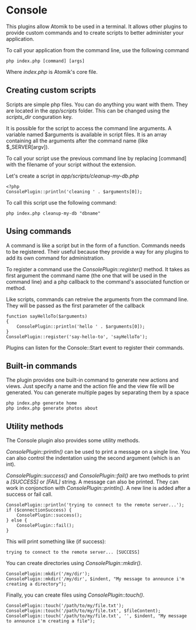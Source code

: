 
# Console

This plugins allow Atomik to be used in a terminal. It allows other plugins to provide
custom commands and to create scripts to better administer your application.

To call your application from the command line, use the following command

	php index.php [command] [args]

Where *index.php* is Atomik's core file.

## Creating custom scripts

Scripts are simple php files. You can do anything you want with them. They are located
in the *app/scripts* folder. This can be changed using the *scripts\_dir*
conguration key.

It is possible for the script to access the command line arguments. A variable named $arguments
is available in script files. It is an array containing all the arguments after the command name (like $\_SERVER[argv]).

To call your script use the previous command line by replacing [command] with the filename of your
script without the extension.

Let's create a script in *app/scripts/cleanup-my-db.php*

    <?php
    ConsolePlugin::println('cleaning ' . $arguments[0]);

To call this script use the following command:

    php index.php cleanup-my-db "dbname"

## Using commands

A command is like a script but in the form of a function. Commands needs to be registered.
Their useful because they provide a way for any plugins to add its own command for administration.

To register a command use the *ConsolePlugin::register()* method. It takes
as first argument the command name (the one that will be used in the command line) and a php
callback to the command's associated function or method.

Like scripts, commands can retreive the arguments from the command line. They will be passed as the first
parameter of the callback

    function sayHelloTo($arguments)
    {
	    ConsolePlugin::println('hello ' . $arguments[0]);
    }
    ConsolePlugin::register('say-hello-to', 'sayHelloTo');

Plugins can listen for the Console::Start event to register their commands.

## Built-in commands

The plugin provides one built-in command to generate new actions and views. 
Just specify a name and the action file and the view file will be generated. 
You can generate multiple pages by separating them by a space

    php index.php generate home
    php index.php generate photos about

## Utility methods

The Console plugin also provides some utility methods.

*ConsolePlugin::println()* can be used to print a message on a single line.
You can also control the indentation using the second argument (which is an int).

*ConsolePlugin::success()* and *ConsolePlugin::fail()* are
two methods to print a *[SUCCESS]* or *[FAIL]* string. A message can also be
printed. They can work in conjonction with *ConsolePlugin::println()*. A new line
is added after a success or fail call.

    ConsolePlugin::println('trying to connect to the remote server...');
    if ($connectionSuccess) {
	    ConsolePlugin::success();
    } else {
	    ConsolePlugin::fail();
    }

This will print something like (if success):

    trying to connect to the remote server... [SUCCESS]
			
You can create directories using *ConsolePlugin::mkdir()*.

    ConsolePlugin::mkdir('/my/dir');
    ConsolePlugin::mkdir('/my/dir', $indent, "My message to announce i'm creating a directory");

Finally, you can create files using *ConsolePlugin::touch()*.

    ConsolePlugin::touch('/path/to/my/file.txt');
    ConsolePlugin::touch('/path/to/my/file.txt', $fileContent);
    ConsolePlugin::touch('/path/to/my/file.txt', '', $indent, "My message to announce i'm creating a file");

